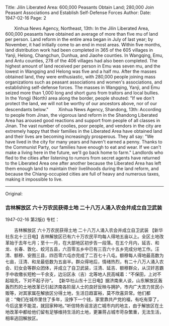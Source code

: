 Title: Jilin Liberated Area: 600,000 Peasants Obtain Land; 280,000 Join Peasant Associations and Establish Self-Defense Forces
Author:
Date: 1947-02-16
Page: 2

　　Xinhua News Agency, Northeast, 13th: In the Jilin Liberated Area, 600,000 peasants have obtained an average of more than five mu of land per person. Land reform in the entire area began in July of last year; by November, it had initially come to an end in most areas. Within five months, land distribution work had been completed in 365 of the 605 villages in Yanji, Helong, Changchun, Dunhua, and Jiaohe counties. In Wangqing, Emu, and Antu counties, 278 of the 406 villages had also been completed. The highest amount of land received per person in Emu was seven mu, and the lowest in Wangqing and Helong was five and a half mu. After the masses obtained land, they were enthusiastic, with 280,000 people joining mass organizations such as peasant associations and women's associations, and establishing self-defense forces. The masses in Wangqing, Yanji, and Emu seized more than 1,000 long and short guns from traitors and local bullies. In the Yongji (North) area along the border, people shouted: "If we don't protect the land, we will not be worthy of our ancestors above, nor of our descendants below."
　　Xinhua News Agency, Shandong, 13th: According to people from Jinan, the vigorous land reform in the Shandong Liberated Area has aroused good reactions and support from people of all classes in Jinan. The vast number of coolies, poor people, and vendors in the city are extremely happy that their families in the Liberated Area have obtained land and their lives are becoming increasingly prosperous. They all say: "We have lived in the city for many years and haven't earned a penny. Thanks to the Communist Party, our families have enough to eat and wear. If we can't make a living here in the future, we'll go back home to farm." Landlords who fled to the cities after listening to rumors from secret agents have returned to the Liberated Area one after another because the Liberated Area has left them enough land to maintain their livelihoods during the land reform, and because the Chiang-occupied cities are full of heavy and numerous taxes, making it impossible to live.



<hr /> 

Original: 


### 吉林解放区  六十万农民获得土地  二十八万人涌入农会并成立自卫武装

1947-02-16
第2版()
专栏：

　　吉林解放区
    六十万农民获得土地
    二十八万人涌入农会并成立自卫武装
    【新华社东北十三日电】吉林解放区已有六十万农民平均每人得地五亩以上。全区土地改革始于去年七月；至十一月，在大部地区初步告一段落。在五个月内，延吉、和龙、长春、敦化、蛟河五县，六百零五乡中已有三百六十五乡完成分地工作。汪清、额穆、安图三县，四百零六屯亦完成了二百七十八屯。额穆每人得地最高数为七亩，汪清、和龙最低数为五亩半。群众得地后，情绪热烈，有二十八万人涌入农会、妇女会等群众团体，并成立了自卫武装，汪清、延吉、额穆群众，从汉奸恶霸手中收缴长短枪一千余支，边沿区永（吉）北等地人民高喊着：“不保田，上对不起祖先，下对不起子孙”。
    【新华社山东十三日电】据济南来人谈，山东解放区轰轰烈烈的土地改革已引起济南各阶层人士的良好反映与拥护，市内广大苦力贫民小贩等，对其家属在解放区分得土地，生活日趋富裕，莫不欣喜异常。他们都说：“俺们在城市里住了多年，没挣下一个钱，家里靠共产党的福，有吃有穿了，今后这里不能混，就回家种地。”听信特务谣言逃亡城市内的地主，由于解放区在土地改革中都给他们留有足够维持生活的土地，更兼蒋占城市苛杂繁重，无法生活，相率逃回解放区。
